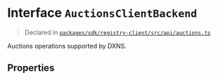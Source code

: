 # Interface `AuctionsClientBackend`
> Declared in [`packages/sdk/registry-client/src/api/auctions.ts`]()

Auctions operations supported by DXNS.
## Properties